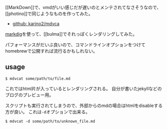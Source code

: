 [[MarkDown]]で、vmdがいい感じだが遅いのとメンテされてなさそうなので、[[photino]]で同じようなものを作ってみた。

- [github: karino2/mdvca](https://github.com/karino2/mdvcat)

[markdig](https://github.com/xoofx/markdig)を使って、[[bulma]]でそれっぽくレンダリングしてみた。

パフォーマンスがだいぶ良いので、コマンドラインオプションをつけてhomebrewで公開すれば流行るかもしれない。

## usage

```
$ mdvcat some/path/to/file.md
```

これではhtml片が入っているとレンダリングされる。
自分が書いたjekyllなどのブログのプレビュー用。

スクリプトも実行されてしまうので、外部からのmdの場合はhtmlをdisableする方が良い。
これは`-d`オプションで出来る。

```
$ mdvcat -d some/path/to/unknown_file.md
```

